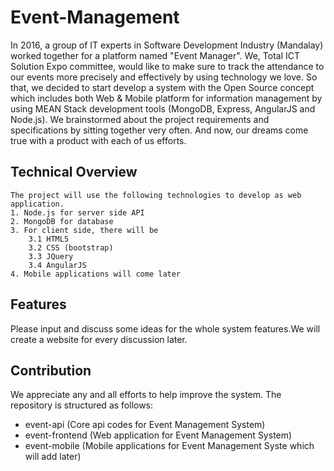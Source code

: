 # Event-Management
 In 2016, a group of IT experts in Software Development Industry (Mandalay) worked together for a platform named "Event Manager". We, Total ICT Solution Expo committee, would like to make sure to track the attendance to our events more precisely and effectively by using technology we love.  So that, we decided to start develop a system with the Open Source concept which includes both Web &amp; Mobile platform for information management by using MEAN Stack development tools (MongoDB, Express, AngularJS and Node.js). We brainstormed about the project requirements and specifications by sitting together very often. And now, our dreams come true with a product with each of us efforts. 
 
## Technical Overview
	The project will use the following technologies to develop as web application.
	1. Node.js for server side API
	2. MongoDB for database
	3. For client side, there will be
		3.1 HTML5
		3.2 CSS (bootstrap)
		3.3 JQuery
		3.4 AngularJS
	4. Mobile applications will come later
## Features
Please input and discuss some ideas for the whole system features.We will create a website for every discussion later.
## Contribution
We appreciate any and all efforts to help improve the system. The repository is structured as follows:
  + event-api (Core api codes for Event Management System)
  + event-frontend (Web application for Event Management System)
  + event-mobile (Mobile applications for Event Management Syste which will add later)
